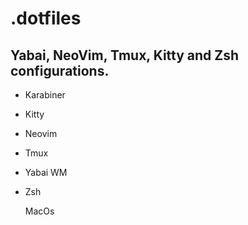 # .dotfiles

## Yabai, NeoVim, Tmux, Kitty and Zsh configurations.
* Karabiner
* Kitty
* Neovim 
* Tmux
* Yabai WM
* Zsh

  MacOs
